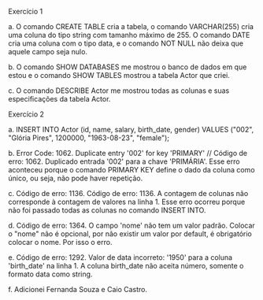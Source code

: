 Exercício 1

a. O comando CREATE TABLE cria a tabela, o comando VARCHAR(255) cria uma coluna do tipo string com tamanho máximo de 255. O comando DATE cria uma coluna com o tipo data, e o comando NOT NULL não deixa que aquele campo seja nulo.

b. O comando SHOW DATABASES me mostrou o banco de dados em que estou e o comando SHOW TABLES mostrou a tabela Actor que criei.

c. O comando DESCRIBE Actor me mostrou todas as colunas e suas especificações da tabela Actor.

Exercício 2

a. INSERT INTO Actor (id, name, salary, birth_date, gender)
   VALUES ("002", "Glória Pires", 1200000, "1963-08-23", "female");

b. Error Code: 1062. Duplicate entry '002' for key 'PRIMARY' // Código de erro: 1062. Duplicado entrada '002' para a chave 'PRIMÁRIA'. Esse erro aconteceu porque o comando PRIMARY KEY define o dado da coluna como único, ou seja, não pode haver repetição.

c. Código de erro: 1136. Código de erro: 1136. A contagem de colunas não corresponde à contagem de valores na linha 1. Esse erro ocorreu porque não foi passado todas as colunas no comando INSERT INTO.

d. Código de erro: 1364. O campo 'nome' não tem um valor padrão. Colocar o "nome" não é opcional, por não existir um valor por default, é obrigatório colocar o nome. Por isso o erro.

e. Código de erro: 1292. Valor de data incorreto: '1950' para a coluna 'birth_date' na linha 1. A coluna birth_date não aceita número, somente o formato data como string.

f. Adicionei Fernanda Souza e Caio Castro.




